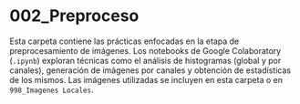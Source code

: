 # 002\_Preproceso

Esta carpeta contiene las prácticas enfocadas en la etapa de preprocesamiento de imágenes. 
Los notebooks de Google Colaboratory (`.ipynb`) exploran técnicas como el análisis de histogramas (global y por canales), 
generación de imágenes por canales y obtención de estadísticas de los mismos. 
Las imágenes utilizadas se incluyen en esta carpeta o en `998_Imagenes Locales`.
